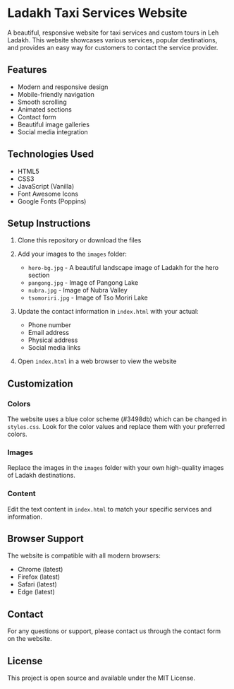 # Ladakh Taxi Services Website

A beautiful, responsive website for taxi services and custom tours in Leh Ladakh. This website showcases various services, popular destinations, and provides an easy way for customers to contact the service provider.

## Features

- Modern and responsive design
- Mobile-friendly navigation
- Smooth scrolling
- Animated sections
- Contact form
- Beautiful image galleries
- Social media integration

## Technologies Used

- HTML5
- CSS3
- JavaScript (Vanilla)
- Font Awesome Icons
- Google Fonts (Poppins)

## Setup Instructions

1. Clone this repository or download the files
2. Add your images to the `images` folder:

   - `hero-bg.jpg` - A beautiful landscape image of Ladakh for the hero section
   - `pangong.jpg` - Image of Pangong Lake
   - `nubra.jpg` - Image of Nubra Valley
   - `tsomoriri.jpg` - Image of Tso Moriri Lake

3. Update the contact information in `index.html` with your actual:

   - Phone number
   - Email address
   - Physical address
   - Social media links

4. Open `index.html` in a web browser to view the website

## Customization

### Colors

The website uses a blue color scheme (#3498db) which can be changed in `styles.css`. Look for the color values and replace them with your preferred colors.

### Images

Replace the images in the `images` folder with your own high-quality images of Ladakh destinations.

### Content

Edit the text content in `index.html` to match your specific services and information.

## Browser Support

The website is compatible with all modern browsers:

- Chrome (latest)
- Firefox (latest)
- Safari (latest)
- Edge (latest)

## Contact

For any questions or support, please contact us through the contact form on the website.

## License

This project is open source and available under the MIT License.
